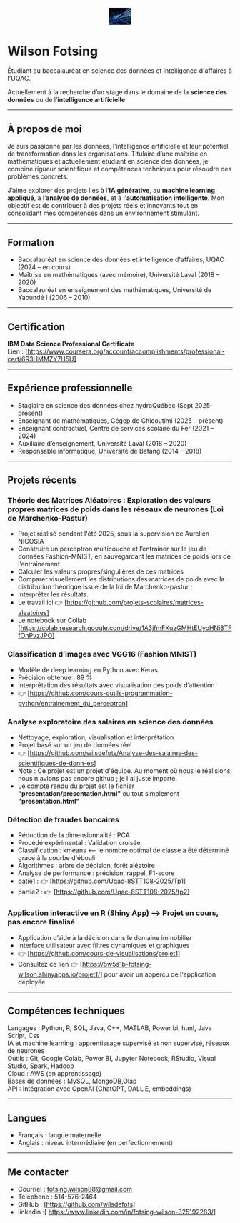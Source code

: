 <!-- Image bannière -->
<p align="center">
  <img src="https://github.com/wilsdefots/wilsdefots/blob/main/Screenshot%202024-11-29%20014432.png" alt="banner" width="10%">
</p>

# Wilson Fotsing

Étudiant au baccalauréat en science des données et intelligence d'affaires à l'UQAC.  
  
Actuellement à la recherche d’un stage  dans le domaine de la **science des données** ou de l’**intelligence artificielle**

---

## À propos de moi

Je suis passionné par les données, l’intelligence artificielle et leur potentiel de transformation dans les organisations. Titulaire d’une maîtrise en mathématiques et actuellement étudiant en science des données, je combine rigueur scientifique et compétences techniques pour résoudre des problèmes concrets.

J’aime explorer des projets liés à l’**IA générative**, au **machine learning appliqué**, à l’**analyse de données**, et à l’**automatisation intelligente**. Mon objectif est de contribuer à des projets réels et innovants tout en consolidant mes compétences dans un environnement stimulant.

---

## Formation

- Baccalauréat en science des données et intelligence d'affaires, UQAC (2024 – en cours)  
- Maîtrise en mathématiques (avec mémoire), Université Laval (2018 – 2020)  
- Baccalauréat en enseignement des mathématiques, Université de Yaoundé I (2006 – 2010)

---

## Certification

**IBM Data Science Professional Certificate**  
Lien : [https://www.coursera.org/account/accomplishments/professional-cert/6R3HMMZY7H5U]

---

## Expérience professionnelle

- Stagiaire en science des données chez hydroQuébec (Sept 2025- présent)
- Enseignant de mathématiques, Cégep de Chicoutimi (2025 – présent)  
- Enseignant contractuel, Centre de services scolaire du Fer (2021 – 2024)  
- Auxiliaire d’enseignement, Université Laval (2018 – 2020)  
- Responsable informatique, Université de Bafang (2014 – 2018)

---

## Projets récents

### Théorie des Matrices Aléatoires : Exploration des valeurs propres matrices de poids dans les réseaux de neurones (Loi de Marchenko-Pastur)
- Projet réalisé pendant l'été 2025, sous la supervision de Aurelien NICOSIA
- Construire un perceptron multicouche et l’entrainer sur le jeu de données Fashion-MNIST, en sauvegardant les matrices de poids lors de l’entrainement
- Calculer les valeurs propres/singulières de ces matrices
- Comparer visuellement les distributions des matrices de poids avec la distribution théorique issue de la loi de Marchenko-pastur ;
- Interpréter les résultats.
- Le travail ici 👉 [https://github.com/projets-scolaires/matrices-aleatoires]
- Le notebook sur Collab [https://colab.research.google.com/drive/1A3jfmFXuzGMHtEUyoHNi8TFfOnPvzJPO]

  
### Classification d’images avec VGG16 (Fashion MNIST) 
- Modèle de deep learning en Python avec Keras
- Précision obtenue : 89 %
- Interprétation des résultats avec visualisation des poids d’attention
- 👉 [https://github.com/cours-outils-programmation-python/entrainement_du_perceptron]

### Analyse exploratoire des salaires en science des données
- Nettoyage, exploration, visualisation et interprétation
- Projet basé sur un jeu de données réel
- 👉 [https://github.com/wilsdefots/Analyse-des-salaires-des-scientifiques-de-donn-es]
- Note : Ce projet est un projet d'équipe. Au moment où nous le réalisions, nous n'avions pas encore github ; je l'ai juste importé.
- Le compte rendu du projet est le fichier **"presentation/presentation.html"** ou tout simplement  **"presentation.html"**

### Détection de fraudes bancaires 
- Réduction de la dimensionnalité : PCA
- Procédé expérimental : Validation croisée
- Classification : kmeans <-- le nombre optimal de classe a été déterminé grace à la courbe d'ébouli
- Algorithmes : arbre de décision, forêt aléatoire 
- Analyse de performance : précision, rappel, F1-score
- patie1 :   👉 [https://github.com/Uqac-8STT108-2025/Tp1]
- partie2 :  👉  [https://github.com/Uqac-8STT108-2025/tp2]

### Application interactive en R (Shiny App) --> Projet en cours, pas encore finalisé 
- Application d’aide à la décision dans le domaine immobilier
- Interface utilisateur avec filtres dynamiques et graphiques
- 👉 [https://github.com/cours-de-visualisations/projet1]
- Consultez ce lien 👉 [https://5w5s1b-fotsing-wilson.shinyapps.io/projet1/] pour avoir un apperçu de l'application déployée

---

## Compétences techniques

Langages : Python, R, SQL, Java, C++, MATLAB, Power bi, html, Java Script, Css  
IA et machine learning : apprentissage supervisé et non supervisé, réseaux de neurones  
Outils : Git, Google Colab, Power BI, Jupyter Notebook, RStudio, Visual Studio, Spark, Hadoop  
Cloud : AWS (en apprentissage)  
Bases de données : MySQL, MongoDB,Olap  
API : Intégration avec OpenAI (ChatGPT, DALL·E, embeddings)  

---


## Langues

- Français : langue maternelle  
- Anglais : niveau intermédiaire (en perfectionnement)

---

## Me contacter

- Courriel : fotsing.wilson88@gmail.com  
- Téléphone : 514-576-2464  
- GitHub : [https://github.com/wilsdefots]
- linkedin :[ https://www.linkedin.com/in/fotsing-wilson-325192283/]
